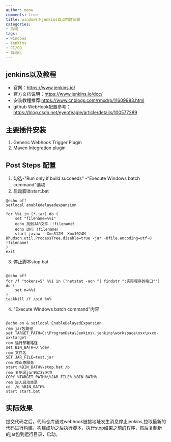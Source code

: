 ```yaml
---
author: meow
comments: true
title: windows下jenkins自动构建部署
categories:
- 后端
tags:
- windows
- jenkins
- CI/CD
- 自动化
---
```

## jenkins以及教程

   - 官网：https://www.jenkins.io/
   - 官方文档说明：https://www.jenkins.io/doc/
   - 安装教程推荐:https://www.cnblogs.com/rmxd/p/11609983.html
   - github WebHook配置参考：https://blog.csdn.net/eyeofeagle/article/details/100577289

## 主要插件安装
1. Generic Webhook Trigger Plugin
2. Maven Integration plugin

## Post Steps 配置
1. 勾选-"Run only if build succeeds" -"Execute Windows batch command"选项
2. 启动脚本start.bat

```shell
@echo off
setlocal enabledelayedexpansion

for %%i in (*.jar) do (
    set "filename=%%i"
    echo 找到JAR文件：!filename!
    echo 运行 !filename!
    start javaw  -Xms512M -Xmx1024M -Dhudson.util.ProcessTree.disable=true -jar -Dfile.encoding=utf-8 !filename!
)
exit

```

3. 停止脚本stop.bat

```shell

@echo off
for /f "tokens=5" %%i in ('netstat -aon ^| findstr ":实际程序的端口"') do (
    set n=%%i
)
taskkill /f /pid %n%

```

4. "Execute Windows batch command"内容

```shell

@echo on & setlocal EnableDelayedExpansion
rem jar包路径
set TARGET_PATH=C:\ProgramData\Jenkins\.jenkins\workspace\xxx\xxxx-xx\target
rem 运行部署路径
set BIN_BATH=D:\dev
rem 文件名
SET JAR_FILE=test.jar
rem 停止原服务
start %BIN_BATH%\stop.bat /b
rem 复制源jar到运行环境
COPY %TARGET_PATH%\%JAR_FILE% %BIN_BATH%
rem 进入启动目录
cd  /d %BIN_BATH%
start start.bat

```
## 实际效果
提交代码之后，代码仓库通过webhook链接地址发生消息停止jenkins,拉取最新的代码进行构建，构建成功之后执行脚本，执行stop结束之前的程序，然后复制新的jar包到运行目录，启动。







